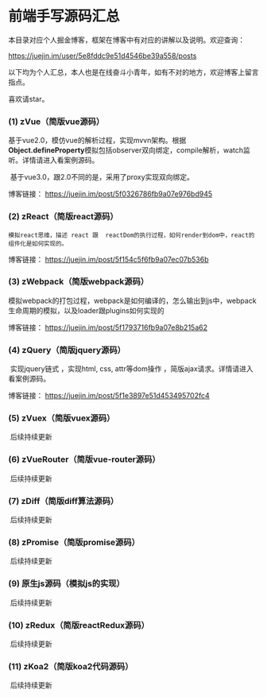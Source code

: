 # 前端手写源码汇总

本目录对应个人掘金博客，框架在博客中有对应的讲解以及说明。欢迎查询：

 https://juejin.im/user/5e8fddc9e51d4546be39a558/posts 

以下均为个人汇总，本人也是在线奋斗小青年，如有不对的地方，欢迎博客上留言指点。



喜欢请star。



### (1) zVue（简版vue源码）

​     基于vue2.0，模仿vue的解析过程，实现mvvn架构。根据**Object.defineProperty**模拟包括observer双向绑定，compile解析，watch监听。详情请进入看案例源码。

​	 基于vue3.0，跟2.0不同的是，采用了proxy实现双向绑定。

博客链接： https://juejin.im/post/5f0326786fb9a07e976bd945 



### (2) zReact（简版react源码）

 	模拟react思维，描述 react 跟  reactDom的执行过程，如何render到dom中，react的组件化是如何实现的。

博客链接： https://juejin.im/post/5f154c5f6fb9a07ec07b536b 



### (3) zWebpack（简版webpack源码）

​	模拟webpack的打包过程，webpack是如何编译的，怎么输出到js中，webpack生命周期的模拟，以及loader跟plugins如何实现的

博客链接： https://juejin.im/post/5f1793716fb9a07e8b215a62 



### (4) zQuery（简版jquery源码）

​       实现jquery链式 ，实现html, css, attr等dom操作  ，简版ajax请求。详情请进入看案例源码。

博客链接： https://juejin.im/post/5f1e3897e51d453495702fc4



### (5) zVuex（简版vuex源码）

​	  后续持续更新



### (6) zVueRouter（简版vue-router源码）

​	  后续持续更新



### (7) zDiff（简版diff算法源码）

​	  后续持续更新



### (8) zPromise（简版promise源码）

​	  后续持续更新



### (9) 原生js源码（模拟js的实现）

​	  后续持续更新



### (10) zRedux（简版reactRedux源码）

​	  后续持续更新



### (11) zKoa2（简版koa2代码源码）

​	  后续持续更新